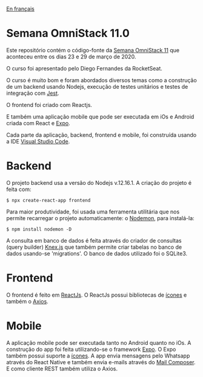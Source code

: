 [En français](https://github.com/leimt/semanaomnistack11/blob/master/README.fr.md)
# Semana OmniStack 11.0

Este repositório contém o código-fonte da [Semana OmniStack 11](https://rocketseat.com.br/week/inscricao/11.0) que aconteceu entre os dias 23 e 29 de março de 2020.

O curso foi apresentado pelo Diego Fernandes da RocketSeat.

O curso é muito bom e foram abordados diversos temas como a construção de um backend usando Nodejs, execução de testes unitários e testes de integração com [Jest](https://jestjs.io/docs/en/api).

O frontend foi criado com Reactjs.

E também uma aplicação mobile que pode ser executada em iOs e Android criada com React e [Expo](https://docs.expo.io/versions/v36.0.0/).

Cada parte da aplicação, backend, frontend e mobile, foi construída usando a IDE [Visual Studio Code](https://code.visualstudio.com/).

# Backend

O projeto backend usa a versão do Nodejs v.12.16.1. A criação do projeto é feita com:

```
$ npx create-react-app frontend
```

Para maior produtividade, foi usada uma ferramenta utilitária que nos permite recarregar o projeto automaticamente: o [Nodemon](https://nodemon.io/), para instalá-la:

```
$ npm install nodemon -D
```

A consulta em banco de dados é feita através do criador de consultas (query builder) [Knex.js](http://knexjs.org/) que também permite criar tabelas no banco de dados usando-se 'migrations'. O banco de dados utilizado foi o SQLite3.

# Frontend

O frontend é feito em [ReactJs](https://reactjs.org/). O ReactJs possui bibliotecas de [ícones](https://react-icons.netlify.com) e também o [Axios](https://github.com/axios/axios).

# Mobile

A aplicação mobile pode ser executada tanto no Android quanto no iOs. A construção do app foi feita utilizando-se o framework [Expo](https://docs.expo.io/). O Expo também possui suporte a [ícones](https://docs.expo.io/versions/latest/guides/icons/). A app envia mensagens pelo Whatsapp através do React Native e também envia e-mails através do [Mail Composer](https://docs.expo.io/versions/latest/sdk/mail-composer/). E como cliente REST também utiliza o Axios.

